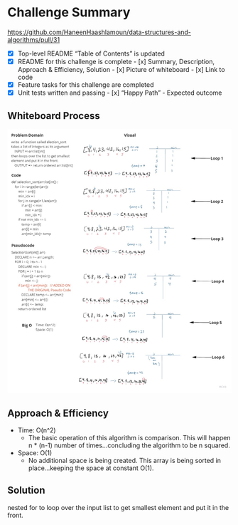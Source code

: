 # Challenge Summary
<!-- Description of the challenge -->
https://github.com/HaneenHaashlamoun/data-structures-and-algorithms/pull/31

- [x] Top-level README “Table of Contents” is updated
 - [x] README for this challenge is complete
       - [x] Summary, Description, Approach & Efficiency, Solution
       - [x] Picture of whiteboard
       - [x] Link to code
 - [x] Feature tasks for this challenge are completed
 - [x] Unit tests written and passing
       - [x] “Happy Path” - Expected outcome

## Whiteboard Process
<!-- Embedded whiteboard image -->
![selectionsort](selection_sort.jpg)

## Approach & Efficiency
<!-- What approach did you take? Why? What is the Big O space/time for this approach? -->
- Time: O(n^2)
    - The basic operation of this algorithm is comparison. This will happen n * (n-1) number of times…concluding the algorithm to be n squared.
- Space: O(1)
    - No additional space is being created. This array is being sorted in place…keeping the space at constant O(1).

## Solution
<!-- Show how to run your code, and examples of it in action -->
nested for to loop over the input list to get smallest element and put it in the front.
